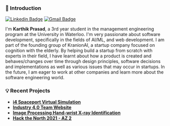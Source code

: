 ### 👋 Introduction

[![Linkedin Badge](https://img.shields.io/badge/-Linkedin-blue?style=flat-square&logo=Linkedin&logoColor=white&link=https://www.linkedin.com/in/karthik-prasad/)](https://www.linkedin.com/in/karthik-prasad/)
[![Gmail Badge](https://img.shields.io/badge/-Gmail-c14438?style=flat-square&logo=Gmail&logoColor=white&link=mailto:karthikprasad62@gmail.com)](mailto:karthikprasad62@gmail.com)

I'm **Karthik Prasad**, a 3rd year student in the management engineering program at the University in Waterloo. I'm very passionate about software development, specifically in the fields of AI/ML, and web development. I am part of the founding group of KranionAI, a startup company focused on cognition with the elderly. By helping build a startup from scratch with experts in their field, I have learnt about how a product is created and behaves/changes over time through design principles, software decisions and implementations as well as various issues that may occur in startups. In the future, I am eager to work at other companies and learn more about the software engineering world.

### 💡 Recent Projects
- [**i4 Spaceport Virtual Simulation**](https://github.com/Karthik002/i4-spaceport)
- [**Industry 4.0 Team Website**](https://github.com/industry4team/industry4team.github.io)
- [**Image Processing Hand-wrist X-ray Identification**](https://github.com/Karthik002/MATLABProject)
- [**Hack the North 2021 - AZ 2**](https://github.com/JingHaoYao/Hack_The_North_2021)
